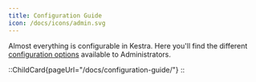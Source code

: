 ```yaml
---
title: Configuration Guide
icon: /docs/icons/admin.svg
---
```


Almost everything is configurable in Kestra. Here you'll find the different [configuration options](../10.configuration-guide/index.md) available to Administrators.

::ChildCard{pageUrl="/docs/configuration-guide/"}
::